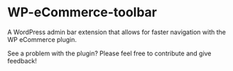 # WP-eCommerce-toolbar
A WordPress admin bar extension that allows for faster navigation with the WP eCommerce plugin.

See a problem with the plugin? Please feel free to contribute and give feedback!


